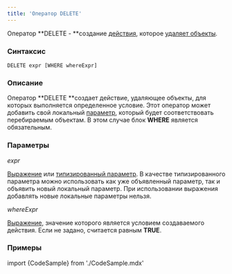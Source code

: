 ```yaml
---
title: 'Оператор DELETE'
---
```


Оператор **DELETE - **создание [действия](Actions.md), которое [удаляет объекты](Class_change_CHANGECLASS_DELETE_.md).

### Синтаксис

    DELETE expr [WHERE whereExpr]

### Описание

Оператор **DELETE **создает действие, удаляющее объекты, для которых выполняется определенное условие. Этот оператор может добавить свой локальный [параметр](Actions.md), который будет соответствовать перебираемым объектам. В этом случае блок **WHERE** является обязательным. 

### Параметры

*expr*

[Выражение](Expression.md) или [типизированный параметр](IDs.md#paramid-broken). В качестве типизированного параметра можно использовать как уже объявленный параметр, так и объявить новый локальный параметр. При использовании выражения добавлять новые локальные параметры нельзя.

*whereExpr*

[Выражение](Expression.md), значение которого является условием создаваемого действия. Если не задано, считается равным **TRUE**.

### Примеры


import {CodeSample} from './CodeSample.mdx'

<CodeSample url="https://ru-documentation.lsfusion.org/sample?file=ActionSample&block=delete"/>

  
